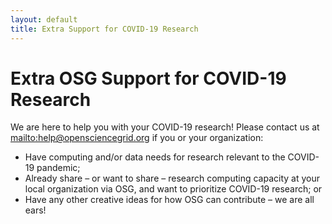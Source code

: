 ```yaml
---
layout: default
title: Extra Support for COVID-19 Research
---
```


Extra OSG Support for COVID-19 Research
=======================================

We are here to help you with your COVID-19 research! Please contact us at <mailto:help@opensciencegrid.org> if you or
your organization:

-   Have computing and/or data needs for research relevant to the COVID-19 pandemic;
-   Already share &ndash; or want to share &ndash; research computing capacity at your local organization via OSG,
    and want to prioritize COVID-19 research; or
-   Have any other creative ideas for how OSG can contribute &ndash; we are all ears!
